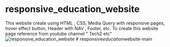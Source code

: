 # responsive_education_website
This website create using HTML , CSS, Media Query with responsive pages, hover effect button, Header with NAV , Footer, etc.  To create this website page reference  from  youtube channel " Tech2 etc"
![responsive_education_website](https://user-images.githubusercontent.com/116146092/204077769-06bfaf36-0fb1-4adc-9a88-122b4d245458.png)
#   r e s p o n s i v e _ e d u c a t i o n _ w e b s i t e - m a i n  
 